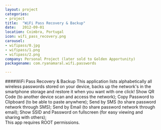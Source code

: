 ```yaml
---
layout: project
categories:
- project
title:  "WiFi Pass Recovery & Backup"
date:   2012-09-01
location: Coimbra, Portugal
icon: wifi_pass_recovery.png
carousel:
- wifipass/0.jpg
- wifipass/1.png
- wifipass/2.png
company: Personal Project (later sold to Golden Apportunity)
packagename: com.ryanamaral.wifi.passwords

---
```

####WiFi Pass Recovery & Backup
This application lists alphabetically all wireless passwords stored on your device, backs up the network's in the smartphone storage and restore it when you want with one click! Show QR Code (to another device scan and access the network); Copy Password to Clipboard (to be able to paste anywhere); Send by SMS (to share password network through SMS); Send by Email (to share password network through email); Show SSID and Password on fullscreen (for easy viewing and sharing with others);  
This app requires ROOT permissions.
